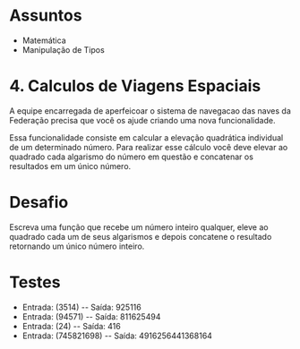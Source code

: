 # Assuntos
- Matemática
- Manipulação de Tipos

# 4. Calculos de Viagens Espaciais
A equipe encarregada de aperfeicoar o sistema de navegacao das naves da Federação precisa que você os ajude criando uma nova funcionalidade.

Essa funcionalidade consiste em calcular a elevação quadrática individual de um determinado número.
Para realizar esse cálculo você deve elevar ao quadrado cada algarismo do número em questão e concatenar os resultados em um único número.

# Desafio
Escreva uma função que recebe um número inteiro qualquer, eleve ao quadrado cada um de seus algarismos e depois concatene o resultado retornando um único número inteiro.

# Testes
- Entrada: (3514)
-- Saída: 925116
- Entrada: (94571)
-- Saída: 811625494
- Entrada: (24)
-- Saída: 416
- Entrada: (745821698)
-- Saída: 4916256441368164 